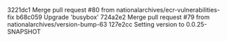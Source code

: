 3221dc1 Merge pull request #80 from nationalarchives/ecr-vulnerabilities-fix
b68c059 Upgrade 'busybox'
724a2e2 Merge pull request #79 from nationalarchives/version-bump-63
127e2cc Setting version to 0.0.25-SNAPSHOT
